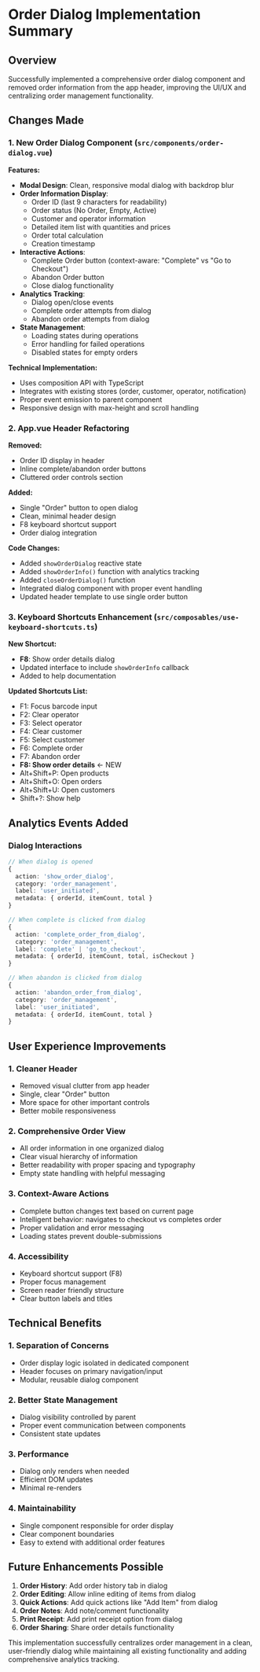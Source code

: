 # Order Dialog Implementation Summary

## Overview
Successfully implemented a comprehensive order dialog component and removed order information from the app header, improving the UI/UX and centralizing order management functionality.

## Changes Made

### 1. **New Order Dialog Component** (`src/components/order-dialog.vue`)

**Features:**
- **Modal Design**: Clean, responsive modal dialog with backdrop blur
- **Order Information Display**:
  - Order ID (last 9 characters for readability)
  - Order status (No Order, Empty, Active)
  - Customer and operator information
  - Detailed item list with quantities and prices
  - Order total calculation
  - Creation timestamp
- **Interactive Actions**:
  - Complete Order button (context-aware: "Complete" vs "Go to Checkout")
  - Abandon Order button
  - Close dialog functionality
- **Analytics Tracking**:
  - Dialog open/close events
  - Complete order attempts from dialog
  - Abandon order attempts from dialog
- **State Management**:
  - Loading states during operations
  - Error handling for failed operations
  - Disabled states for empty orders

**Technical Implementation:**
- Uses composition API with TypeScript
- Integrates with existing stores (order, customer, operator, notification)
- Proper event emission to parent component
- Responsive design with max-height and scroll handling

### 2. **App.vue Header Refactoring**

**Removed:**
- Order ID display in header
- Inline complete/abandon order buttons
- Cluttered order controls section

**Added:**
- Single "Order" button to open dialog
- Clean, minimal header design
- F8 keyboard shortcut support
- Order dialog integration

**Code Changes:**
- Added `showOrderDialog` reactive state
- Added `showOrderInfo()` function with analytics tracking
- Added `closeOrderDialog()` function
- Integrated dialog component with proper event handling
- Updated header template to use single order button

### 3. **Keyboard Shortcuts Enhancement** (`src/composables/use-keyboard-shortcuts.ts`)

**New Shortcut:**
- **F8**: Show order details dialog
- Updated interface to include `showOrderInfo` callback
- Added to help documentation

**Updated Shortcuts List:**
- F1: Focus barcode input
- F2: Clear operator
- F3: Select operator
- F4: Clear customer
- F5: Select customer
- F6: Complete order
- F7: Abandon order
- **F8: Show order details** ← NEW
- Alt+Shift+P: Open products
- Alt+Shift+O: Open orders
- Alt+Shift+U: Open customers
- Shift+?: Show help

## Analytics Events Added

### Dialog Interactions
```typescript
// When dialog is opened
{
  action: 'show_order_dialog',
  category: 'order_management',
  label: 'user_initiated',
  metadata: { orderId, itemCount, total }
}

// When complete is clicked from dialog
{
  action: 'complete_order_from_dialog',
  category: 'order_management',
  label: 'complete' | 'go_to_checkout',
  metadata: { orderId, itemCount, total, isCheckout }
}

// When abandon is clicked from dialog
{
  action: 'abandon_order_from_dialog',
  category: 'order_management',
  label: 'user_initiated',
  metadata: { orderId, itemCount, total }
}
```

## User Experience Improvements

### 1. **Cleaner Header**
- Removed visual clutter from app header
- Single, clear "Order" button
- More space for other important controls
- Better mobile responsiveness

### 2. **Comprehensive Order View**
- All order information in one organized dialog
- Clear visual hierarchy of information
- Better readability with proper spacing and typography
- Empty state handling with helpful messaging

### 3. **Context-Aware Actions**
- Complete button changes text based on current page
- Intelligent behavior: navigates to checkout vs completes order
- Proper validation and error messaging
- Loading states prevent double-submissions

### 4. **Accessibility**
- Keyboard shortcut support (F8)
- Proper focus management
- Screen reader friendly structure
- Clear button labels and titles

## Technical Benefits

### 1. **Separation of Concerns**
- Order display logic isolated in dedicated component
- Header focuses on primary navigation/input
- Modular, reusable dialog component

### 2. **Better State Management**
- Dialog visibility controlled by parent
- Proper event communication between components
- Consistent state updates

### 3. **Performance**
- Dialog only renders when needed
- Efficient DOM updates
- Minimal re-renders

### 4. **Maintainability**
- Single component responsible for order display
- Clear component boundaries
- Easy to extend with additional order features

## Future Enhancements Possible

1. **Order History**: Add order history tab in dialog
2. **Order Editing**: Allow inline editing of items from dialog
3. **Quick Actions**: Add quick actions like "Add Item" from dialog
4. **Order Notes**: Add note/comment functionality
5. **Print Receipt**: Add print receipt option from dialog
6. **Order Sharing**: Share order details functionality

This implementation successfully centralizes order management in a clean, user-friendly dialog while maintaining all existing functionality and adding comprehensive analytics tracking.
